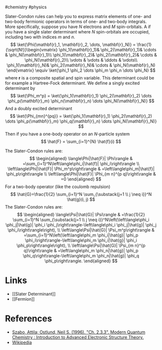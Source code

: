 #chemistry #physics

Slater-Condon rules can help you to express matrix elements of one- and two-body fermionic operators in terms of one- and two-body integrals. More specifically,  suppose you have $N$ electrons and $M$ spin-orbitals. A if you have a single slater determinant where $N$ spin-orbitals are occupied, including two with indices $m$ and $n$. 
$$
\ket{\Phi(\mathbf{r}_1, \mathbf{r}_2, \dots, \mathbf{r}_N)} = \frac{1}{\sqrt{N!}}\begin{vmatrix}
\phi_1(\mathbf{r}_1)& \phi_2(\mathbf{r}_1)& \cdots & \phi_N(\mathbf{r}_1)\\
\phi_1(\mathbf{r}_2)& \phi_2(\mathbf{r}_2)& \cdots & \phi_N(\mathbf{r}_2)\\
\vdots & \vdots & \ddots & \vdots\\
\phi_1(\mathbf{r}_N)& \phi_2(\mathbf{r}_N)& \cdots & \phi_N(\mathbf{r}_N)
\end{vmatrix} \equiv \ket{\phi_1 \phi_2 \dots \phi_m \phi_n \dots \phi_N}
$$
where $\mathbf{r}$ is a composite spatial and spin variable. This determinant could be for example a Hartree-Fock determinant. We define a singly excited determinant by
$$
\ket{\Phi_m^p} = \ket{\phi_1(\mathbf{r}_1) \phi_2(\mathbf{r}_2) \dots \phi_p(\mathbf{r}_m) \phi_n(\mathbf{r}_n) \dots \phi_N(\mathbf{r}_N)}
$$
And a doubly excited determinant
$$
\ket{\Phi_{mn}^{pq}} = \ket{\phi_1(\mathbf{r}_1) \phi_2(\mathbf{r}_2) \dots \phi_p(\mathbf{r}_m) \phi_q(\mathbf{r}_n) \dots \phi_N(\mathbf{r}_N)}
$$
Then if you have a one-body operator on an $N$-particle system
$$
\hat{F} = \sum_{i=1}^{N} \hat{f}(i)
$$

The Slater-Condon rules are:
$$
\begin{aligned}
\langle\Phi|\hat{F}| \Phi\rangle & =\sum_{i=1}^N\left\langle\phi_i|\hat{f}| \phi_i\right\rangle \\
\left\langle\Phi|\hat{F}| \Phi_m^p\right\rangle & =\left\langle\phi_m|\hat{f}| \phi_p\right\rangle \\
\left\langle\Phi|\hat{F}| \Phi_{m n}^{p q}\right\rangle & =0
\end{aligned}
$$
For a two-body operator (like the coulomb repulsion)
$$
\hat{G}=\frac{1}{2} \sum_{i=1}^N \sum_{\substack{j=1 \\ j \neq i}}^N \hat{g}(i, j)
$$
The Slater-Condon rules are:
$$
\begin{aligned}
\langle\Psi|\hat{G}| \Psi\rangle & =\frac{1}{2} \sum_{i=1}^N \sum_{\substack{j=1 \\
j \neq i}}^N\left(\left\langle\phi_i \phi_j|\hat{g}| \phi_i \phi_j\right\rangle-\left\langle\phi_i \phi_j|\hat{g}| \phi_j \phi_i\right\rangle\right), \\
\left\langle\Psi|\hat{G}| \Psi_m^p\right\rangle & =\sum_{i=1}^N\left(\left\langle\phi_m \phi_i|\hat{g}| \phi_p \phi_i\right\rangle-\left\langle\phi_m \phi_i|\hat{g}| \phi_i \phi_p\right\rangle\right), \\
\left\langle\Psi|\hat{G}| \Psi_{m n}^{p q}\right\rangle & =\left\langle\phi_m \phi_n|\hat{g}| \phi_p \phi_q\right\rangle-\left\langle\phi_m \phi_n|\hat{g}| \phi_q \phi_p\right\rangle.
\end{aligned}
$$
# Links
- [[Slater Determinant]]
-  [[Fermion]]

# References
- [Szabo, Attila; Ostlund, Neil S. (1996). "Ch. 2.3.3". Modern Quantum Chemistry : Introduction to Advanced Electronic Structure Theory.](https://books.google.nl/books/about/Modern_Quantum_Chemistry.html?id=6mV9gYzEkgIC&redir_esc=y)
- [Wikipedia](https://en.wikipedia.org/wiki/Slater%E2%80%93Condon_rules)